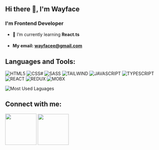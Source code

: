 ## Hi there 👋, I'm Wayface

### I'm Frontend Developer

- 🌱 I’m currently learning **React.ts**

- #### My email: wayfacee@gmail.com 

## **Languages and Tools:**
<!-- <img src='https://img.shields.io/badge/HTML5-E34F26?style=for-the-badge&logo=html5&logoColor=white' width='80px'> -->
![HTML5](https://img.shields.io/badge/HTML5-E34F26?style=for-the-badge&logo=html5&logoColor=white)
![CSS#](https://img.shields.io/badge/CSS3-1572B6?style=for-the-badge&logo=css3&logoColor=white)
![SASS](https://img.shields.io/badge/Sass-CC6699?style=for-the-badge&logo=sass&logoColor=white)
![TAILWIND](https://img.shields.io/badge/Tailwind_CSS-38B2AC?style=for-the-badge&logo=tailwind-css&logoColor=white)
![JAVASCRIPT](https://img.shields.io/badge/JavaScript-323330?style=for-the-badge&logo=javascript&logoColor=F7DF1)
![TYPESCRIPT](https://img.shields.io/badge/TypeScript-007ACC?style=for-the-badge&logo=typescript&logoColor=white)
![REACT](https://img.shields.io/badge/React-20232A?style=for-the-badge&logo=react&logoColor=61DAFB)
![REDUX](https://img.shields.io/badge/Redux-593D88?style=for-the-badge&logo=redux&logoColor=white)
![MOBX](https://img.shields.io/badge/Mobx-FF7800?style=for-the-badge&logo=mobx&logoColor=white)

![Most Used Laguages](https://github-readme-stats.vercel.app/api/top-langs/?username=wayfacee&layout=compact&theme=dark)

## **Connect with me:**
[<img width='100px' src='https://img.shields.io/badge/Telegram-2CA5E0?style=for-the-badge&logo=telegram&logoColor=white'>](https://t.me/wayfaceee) [<img width='99px' src='https://img.shields.io/badge/LinkedIn-0077B5?style=for-the-badge&logo=linkedin&logoColor=white'>](https://t.me/wayfaceee)
